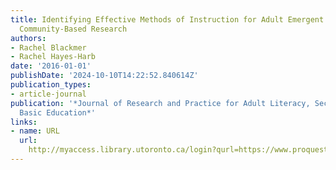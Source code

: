 ```yaml
---
title: Identifying Effective Methods of Instruction for Adult Emergent Readers through
  Community-Based Research
authors:
- Rachel Blackmer
- Rachel Hayes-Harb
date: '2016-01-01'
publishDate: '2024-10-10T14:22:52.840614Z'
publication_types:
- article-journal
publication: '*Journal of Research and Practice for Adult Literacy, Secondary, and
  Basic Education*'
links:
- name: URL
  url: 
    http://myaccess.library.utoronto.ca/login?qurl=https://www.proquest.com/docview/1895976093?accountid=14771&bdid=38382&_bd=gzPNkSWPZS4LzsDz8LOijst5WWc%3D
---
```

